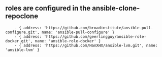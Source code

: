 ## roles are configured in the ansible-clone-repoclone

```with_items:
    - { address: 'https://github.com/broadinstitute/ansible-pull-configure.git', name: 'ansible-pull-configure' }
    - { address: 'https://github.com/geerlingguy/ansible-role-docker.git', name: 'ansible-role-docker' }
    - { address: 'https://github.com/HanXHX/ansible-lvm.git', name: 'ansible-lvm' }
